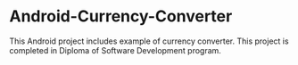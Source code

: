 # Android-Currency-Converter
This Android project includes example of currency converter. This project is completed in Diploma of Software Development program.
